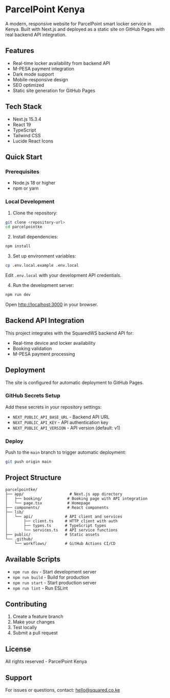 # ParcelPoint Kenya

A modern, responsive website for ParcelPoint smart locker service in Kenya. Built with Next.js and deployed as a static site on GitHub Pages with real backend API integration.

## Features

- Real-time locker availability from backend API
- M-PESA payment integration
- Dark mode support
- Mobile-responsive design
- SEO optimized
- Static site generation for GitHub Pages

## Tech Stack

- Next.js 15.3.4
- React 19
- TypeScript
- Tailwind CSS
- Lucide React Icons

## Quick Start

### Prerequisites

- Node.js 18 or higher
- npm or yarn

### Local Development

1. Clone the repository:
```bash
git clone <repository-url>
cd parcelpointke
```

2. Install dependencies:
```bash
npm install
```

3. Set up environment variables:
```bash
cp .env.local.example .env.local
```

Edit `.env.local` with your development API credentials.

4. Run the development server:
```bash
npm run dev
```

Open [http://localhost:3000](http://localhost:3000) in your browser.

## Backend API Integration

This project integrates with the SquaredWS backend API for:
- Real-time device and locker availability
- Booking validation
- M-PESA payment processing


## Deployment

The site is configured for automatic deployment to GitHub Pages.

### GitHub Secrets Setup

Add these secrets in your repository settings:

- `NEXT_PUBLIC_API_BASE_URL` - Backend API URL
- `NEXT_PUBLIC_API_KEY` - API authentication key
- `NEXT_PUBLIC_API_VERSION` - API version (default: v1)

### Deploy

Push to the `main` branch to trigger automatic deployment:

```bash
git push origin main
```


## Project Structure

```
parcelpointke/
├── app/                    # Next.js app directory
│   ├── booking/           # Booking page with API integration
│   └── page.tsx           # Homepage
├── components/            # React components
├── lib/
│   └── api/              # API client and services
│       ├── client.ts     # HTTP client with auth
│       ├── types.ts      # TypeScript types
│       └── services.ts   # API service functions
├── public/               # Static assets
└── .github/
    └── workflows/        # GitHub Actions CI/CD
```

## Available Scripts

- `npm run dev` - Start development server
- `npm run build` - Build for production
- `npm run start` - Start production server
- `npm run lint` - Run ESLint

## Contributing

1. Create a feature branch
2. Make your changes
3. Test locally
4. Submit a pull request

## License

All rights reserved - ParcelPoint Kenya

## Support

For issues or questions, contact: hello@squared.co.ke
